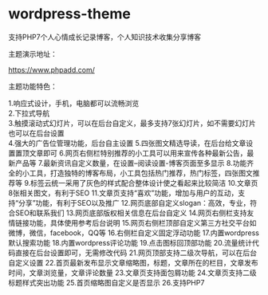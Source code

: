 # wordpress-theme
支持PHP7个人心情成长记录博客，个人知识技术收集分享博客

主题演示地址：

https://www.phpadd.com/

主题功能特色：

1.响应式设计，手机，电脑都可以流畅浏览<br/>
2.下拉式导航<br/>
3.触摸滚动式幻灯片，可以在后台自定义，最多支持7张幻灯片，如不需要幻灯片也可以在后台设置<br/>
4.强大的广告位管理功能，后台自主设置
5.四张图文精选导读，在后台给文章设置置顶文章即可
6.网页右侧栏特别推荐的小工具可以用来宣传各种最新公告，最新产品等
7.最新资讯自定义数量，在设置–阅读设置-博客页面至多显示
8.功能齐全的小工具，打造独特的博客布局，小工具包括热门推荐，热门标签，四张图文推荐等
9.标签云统一采用了灰色的样式配合整体设计使之看起来比较简洁
10.文章页8张相关图文，有利于SEO
11.文章页支持“喜欢”功能，增加与用户的互动，支持“分享”功能，有利于SEO以及推广
12.网页底部自定义slogan：高效，专业，符合SEO和联系我们
13.网页底部版权相关信息在后台自定义
14.网页右侧栏支持友情链接功能，具体使用参考后台说明
15.网页右侧栏顶部自定义第三方社交平台如微博，微信，facebook，QQ等
16.右侧栏自定义固定浮动功能
17.内置wordpress默认搜索功能
18.内置wordpress评论功能
19.点击图标回顶部功能
20.流量统计代码直接在后台设置即可，无需修改代码
21.网页顶部支持二级次导航，可以在后台自定义设置
22.首页最新发布显示文章缩略图，标题，文章所在的栏目，文章发布时间，文章浏览量，文章评论数量
23.文章页支持面包屑功能
24.文章页支持二级标题样式突出功能
25.首页缩略图自定义是否显示
26.支持PHP7
